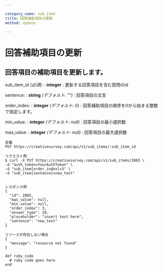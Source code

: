 ```yaml
---

category_name: sub_item
title: 回答補助項目の更新
method: update

---
```


# 回答補助項目の更新

## 回答項目の補助項目を更新します。

sub_item_id _(必須)_:
: __integer__
: 更新する回答項目を含む質問のid

sentence:
: __string__ _(デフォルト: "")_
: 回答項目の文言

order_index:
: __integer__ _(デフォルト: 0)_
: 回答補助項目の順序を0から始まる整数で指定します。

min_value:
: __integer__ _(デフォルト: null)_
: 回答項目の最小選択数

max_value:
: __integer__ _(デフォルト: null)_
: 回答項目の最大選択数

~~~
定義
PUT https://creativesurvey.com/api/v1/sub_items/:sub_item_id

リクエスト例
$ curl -X PUT https://creativesurvey.com/api/v1/sub_items/2865 \
-d "auth_token=YourAuthToken" \
-d "sub_item[order_index]=3" \
-d "sub_item[sentence]=new_text"


レスポンス例
{
  "id": 2865,
  "max_value": null,
  "min_value": null,
  "order_index": 3,
  "answer_type": 19,
  "placeholder": "insert text here",
  "sentence": "new_text"
}

リソースが存在しない場合
{
  "message": "resource not found"
}
~~~

~~~
def ruby_code
  # ruby code goes here
end
~~~

